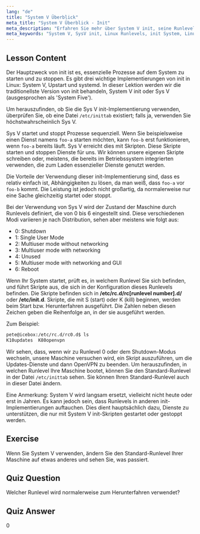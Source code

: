 ```yaml
---
lang: "de"
title: "System V Überblick"
meta_title: "System V Überblick - Init"
meta_description: "Erfahren Sie mehr über System V init, seine Runlevels und wie es Prozesse in Linux verwaltet. Verstehen Sie die Grundlagen von SysV für Anfänger und fortgeschrittene Benutzer."
meta_keywords: "System V, SysV init, Linux Runlevels, init System, Linux Tutorial, Anfängerleitfaden, Prozessmanagement"
---
```


## Lesson Content

Der Hauptzweck von init ist es, essenzielle Prozesse auf dem System zu starten und zu stoppen. Es gibt drei wichtige Implementierungen von init in Linux: System V, Upstart und systemd. In dieser Lektion werden wir die traditionellste Version von init behandeln, System V init oder Sys V (ausgesprochen als 'System Five').

Um herauszufinden, ob Sie die Sys V init-Implementierung verwenden, überprüfen Sie, ob eine Datei `/etc/inittab` existiert; falls ja, verwenden Sie höchstwahrscheinlich Sys V.

Sys V startet und stoppt Prozesse sequenziell. Wenn Sie beispielsweise einen Dienst namens `foo-a` starten möchten, kann `foo-b` erst funktionieren, wenn `foo-a` bereits läuft. Sys V erreicht dies mit Skripten. Diese Skripte starten und stoppen Dienste für uns. Wir können unsere eigenen Skripte schreiben oder, meistens, die bereits im Betriebssystem integrierten verwenden, die zum Laden essenzieller Dienste genutzt werden.

Die Vorteile der Verwendung dieser init-Implementierung sind, dass es relativ einfach ist, Abhängigkeiten zu lösen, da man weiß, dass `foo-a` vor `foo-b` kommt. Die Leistung ist jedoch nicht großartig, da normalerweise nur eine Sache gleichzeitig startet oder stoppt.

Bei der Verwendung von Sys V wird der Zustand der Maschine durch Runlevels definiert, die von 0 bis 6 eingestellt sind. Diese verschiedenen Modi variieren je nach Distribution, sehen aber meistens wie folgt aus:

- 0: Shutdown
- 1: Single User Mode
- 2: Multiuser mode without networking
- 3: Multiuser mode with networking
- 4: Unused
- 5: Multiuser mode with networking and GUI
- 6: Reboot

Wenn Ihr System startet, prüft es, in welchem Runlevel Sie sich befinden, und führt Skripte aus, die sich in der Konfiguration dieses Runlevels befinden. Die Skripte befinden sich in **/etc/rc.d/rc[runlevel number].d/** oder **/etc/init.d**. Skripte, die mit S (start) oder K (kill) beginnen, werden beim Start bzw. Herunterfahren ausgeführt. Die Zahlen neben diesen Zeichen geben die Reihenfolge an, in der sie ausgeführt werden.

Zum Beispiel:

```bash
pete@icebox:/etc/rc.d/rc0.d$ ls
K10updates  K80openvpn
```

Wir sehen, dass, wenn wir zu Runlevel 0 oder dem Shutdown-Modus wechseln, unsere Maschine versuchen wird, ein Skript auszuführen, um die Updates-Dienste und dann OpenVPN zu beenden. Um herauszufinden, in welchen Runlevel Ihre Maschine bootet, können Sie den Standard-Runlevel in der Datei `/etc/inittab` sehen. Sie können Ihren Standard-Runlevel auch in dieser Datei ändern.

Eine Anmerkung: System V wird langsam ersetzt, vielleicht nicht heute oder erst in Jahren. Es kann jedoch sein, dass Runlevels in anderen init-Implementierungen auftauchen. Dies dient hauptsächlich dazu, Dienste zu unterstützen, die nur mit System V init-Skripten gestartet oder gestoppt werden.

## Exercise

Wenn Sie System V verwenden, ändern Sie den Standard-Runlevel Ihrer Maschine auf etwas anderes und sehen Sie, was passiert.

## Quiz Question

Welcher Runlevel wird normalerweise zum Herunterfahren verwendet?

## Quiz Answer

0
